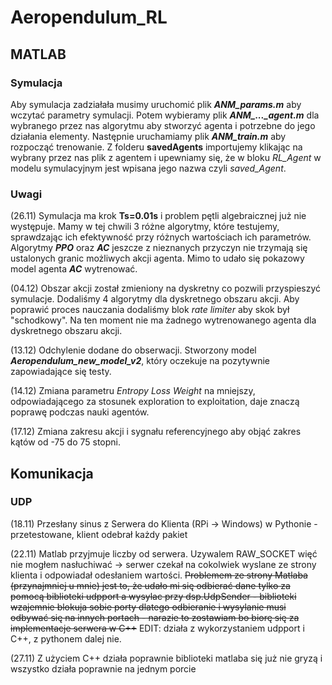 # Aeropendulum_RL
## MATLAB

### Symulacja
Aby symulacja zadziałała musimy uruchomić plik ***ANM_params.m*** aby wczytać parametry symulacji. Potem wybieramy plik ***ANM_..._agent.m*** dla wybranego przez nas algorytmu aby stworzyć agenta i potrzebne do jego działania elementy. Następnie uruchamiamy plik ***ANM_train.m*** aby rozpocząć trenowanie. Z folderu **savedAgents** importujemy klikając na wybrany przez nas plik z agentem i upewniamy się, że w bloku *RL_Agent* w modelu symulacyjnym jest wpisana jego nazwa czyli *saved_Agent*.

### Uwagi
(26.11) Symulacja ma krok **Ts=0.01s** i problem pętli algebraicznej już nie występuje. Mamy w tej chwili 3 różne algorytmy, które testujemy, sprawdzając ich efektywność przy różnych wartościach ich parametrów. Algorytmy ***PPO*** oraz ***AC*** jeszcze z nieznanych przyczyn nie trzymają się ustalonych granic możliwych akcji agenta. Mimo to udało się pokazowy model agenta ***AC*** wytrenować.

(04.12) Obszar akcji został zmieniony na dyskretny co pozwili przyspieszyć symulacje. Dodaliśmy 4 algorytmy dla dyskretnego obszaru akcji. Aby poprawić proces nauczania dodaliśmy blok *rate limiter* aby skok był "schodkowy". Na ten moment nie ma żadnego wytrenowanego agenta dla dyskretnego obszaru akcji.

(13.12) Odchylenie dodane do obserwacji. Stworzony model ***Aeropendulum_new_model_v2***, który oczekuje na pozytywnie zapowiadające się testy.

(14.12) Zmiana parametru *Entropy Loss Weight* na mniejszy, odpowiadającego za stosunek exploration to exploitation, daje znaczą poprawę podczas nauki agentów.

(17.12) Zmiana zakresu akcji i sygnału referencyjnego aby objąć zakres kątów od -75 do 75 stopni.

## Komunikacja

### UDP 
(18.11) Przesłany sinus z Serwera do Klienta (RPi -> Windows) w Pythonie - przetestowane, klient odebrał każdy pakiet


(22.11) Matlab przyjmuje liczby od serwera. Uzywalem RAW_SOCKET więć nie mogłem nasłuchiwać -> serwer czekał na cokolwiek wyslane ze strony klienta i odpowiadał odesłaniem wartości. ~~Problemem ze strony Matlaba (przynajmniej u mnie) jest to, że udało mi się odbierać dane tylko za pomocą biblioteki udpport a wysylac przy dsp.UdpSender - biblioteki wzajemnie blokuja sobie porty dlatego odbieranie i wysylanie musi odbywać się na innych portach - narazie to zostawiam bo biorę się za implementacje serwera w C++~~ EDIT: działa z wykorzystaniem udpport i C++, z pythonem dalej nie.

(27.11) Z użyciem C++ działa poprawnie biblioteki matlaba się już nie gryzą i wszystko działa poprawnie na jednym porcie
